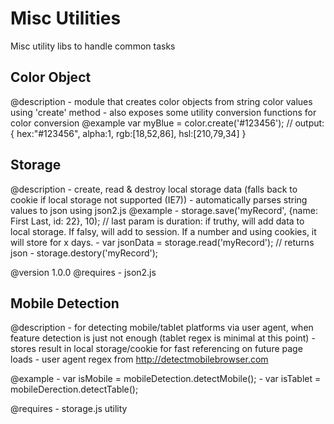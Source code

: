 Misc Utilities
==============

Misc utility libs to handle common tasks


Color Object
------------

 @description
	- module that creates color objects from string color values using 'create' method
	- also exposes some utility conversion functions for color conversion
 @example var myBlue = color.create('#123456'); // output: { hex:"#123456", alpha:1, rgb:[18,52,86], hsl:[210,79,34] }


Storage
-------

@description
	- create, read & destroy local storage data (falls back to cookie if local storage not supported (IE7))
	- automatically parses string values to json using json2.js
@example
	- storage.save('myRecord', {name: First Last, id: 22}, 10); // last param is duration: if truthy, will add data to local storage. If falsy, will add to session. If a number and using cookies, it will store for x days.
	- var jsonData = storage.read('myRecord'); // returns json
	- storage.destory('myRecord');

@version 1.0.0
@requires
	- json2.js


Mobile Detection
----------------

@description
	- for detecting mobile/tablet platforms via user agent, when feature detection is just not enough (tablet regex is minimal at this point)
	- stores result in local storage/cookie for fast referencing on future page loads
	- user agent regex from http://detectmobilebrowser.com
 
@example
	- var isMobile = mobileDetection.detectMobile();
	- var isTablet = mobileDerection.detectTable();

@requires
	- storage.js utility
